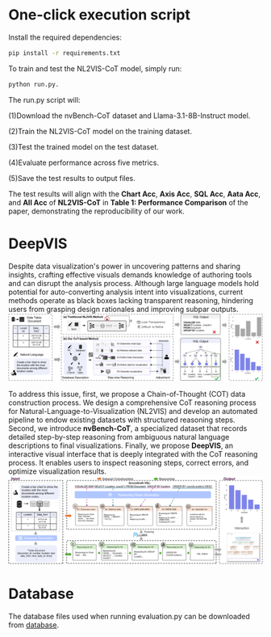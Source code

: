 # One-click execution script
Install the required dependencies: 
```bash
pip install -r requirements.txt
```

To train and test the NL2VIS-CoT model, simply run: 
```bash
python run.py.  
```

The run.py script will:  

(1)Download the nvBench-CoT dataset and Llama-3.1-8B-Instruct model.  

(2)Train the NL2VIS-CoT model on the training dataset.  

(3)Test the trained model on the test dataset.  

(4)Evaluate performance across five metrics.  

(5)Save the test results to output files.  

The test results will align with the **Chart Acc**, **Axis Acc**, **SQL Acc**, **Aata Acc**, and **All Acc** of **NL2VIS-CoT** in **Table 1: Performance Comparison** of the paper, demonstrating the reproducibility of our work.

# DeepVIS
Despite data visualization's power in uncovering patterns and sharing insights, crafting effective visuals demands knowledge of authoring tools and can disrupt the analysis process. Although large language models hold potential for auto-converting analysis intent into visualizations, current methods operate as black boxes lacking transparent reasoning, hindering users from grasping design rationales and improving subpar outputs.
![teaser](https://github.com/Bvivib-shuai/DeepVIS/blob/main/img/teaser.png)

To address this issue, first, we propose a Chain-of-Thought (COT) data construction process. We design a comprehensive CoT reasoning process for Natural-Language-to-Visualization (NL2VIS) and develop an automated pipeline to endow existing datasets with structured reasoning steps. Second, we introduce **nvBench-CoT**, a specialized dataset that records detailed step-by-step reasoning from ambiguous natural language descriptions to final visualizations. Finally, we propose **DeepVIS**, an interactive visual interface that is deeply integrated with the CoT reasoning process. It enables users to inspect reasoning steps, correct errors, and optimize visualization results.
![overview](https://github.com/Bvivib-shuai/DeepVIS/blob/main/img/overview.png)

# Database
The database files used when running evaluation.py can be downloaded from [database](https://github.com/TsinghuaDatabaseGroup/nvBench/blob/main/databases.zip).
